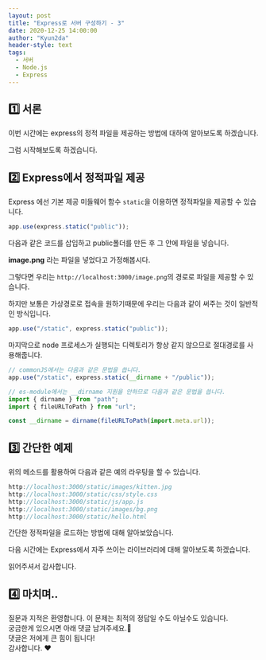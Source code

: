 ```yaml
---
layout: post
title: "Express로 서버 구성하기 - 3"
date: 2020-12-25 14:00:00
author: "Kyun2da"
header-style: text
tags:
  - 서버
  - Node.js
  - Express
---
```


## 1️⃣ 서론

이번 시간에는 express의 정적 파일을 제공하는 방법에 대하여 알아보도록 하겠습니다.

그럼 시작해보도록 하겠습니다.

## 2️⃣ Express에서 정적파일 제공

Express 에선 기본 제공 미들웨어 함수 `static`을 이용하면 정적파일을 제공할 수 있습니다.

```js
app.use(express.static("public"));
```

다음과 같은 코드를 삽입하고 public폴더를 만든 후 그 안에 파일을 넣습니다.

**image.png** 라는 파일을 넣었다고 가정해봅시다.

그렇다면 우리는 `http://localhost:3000/image.png`의 경로로 파일을 제공할 수 있습니다.

하지만 보통은 가상경로로 접속을 원하기때문에 우리는 다음과 같이 써주는 것이 일반적인 방식입니다.

```js
app.use("/static", express.static("public"));
```

마지막으로 node 프로세스가 실행되는 디렉토리가 항상 같지 않으므로 절대경로를 사용해줍니다.

```js
// commonJS에서는 다음과 같은 문법을 씁니다.
app.use("/static", express.static(__dirname + "/public"));

// es-module에서는 __dirname 지원을 안하므로 다음과 같은 문법을 씁니다.
import { dirname } from "path";
import { fileURLToPath } from "url";

const __dirname = dirname(fileURLToPath(import.meta.url));
```

## 3️⃣ 간단한 예제

위의 메소드를 활용하여 다음과 같은 예의 라우팅을 할 수 있습니다.

```js
http://localhost:3000/static/images/kitten.jpg
http://localhost:3000/static/css/style.css
http://localhost:3000/static/js/app.js
http://localhost:3000/static/images/bg.png
http://localhost:3000/static/hello.html
```

간단한 정적파일을 로드하는 방법에 대해 알아보았습니다.

다음 시간에는 Express에서 자주 쓰이는 라이브러리에 대해 알아보도록 하겠습니다.

읽어주셔서 감사합니다.

## 4️⃣ 마치며..

질문과 지적은 환영합니다. 이 문제는 최적의 정답일 수도 아닐수도 있습니다.  
궁금한게 있으시면 아래 댓글 남겨주세요.🙏  
댓글은 저에게 큰 힘이 됩니다!  
감사합니다. ❤️
